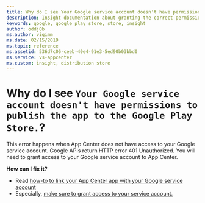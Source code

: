 ```yaml
---
title: Why do I see Your Google service account doesn't have permissions to publish the app to the Google Play Store?
description: Insight documentation about granting the correct permissions so that App Center can access the Google Play Account and perform the necessary actions to publish an app
keywords: google, google play store, store, insight
author: oddj0b
ms.author: vigimm
ms.date: 02/15/2019
ms.topic: reference
ms.assetid: 536d7c06-ceeb-40e4-91e3-5ed90b03bbd0
ms.service: vs-appcenter
ms.custom: insight, distribution store
---
```


# Why do I see `Your Google service account doesn't have permissions to publish the app to the Google Play Store.`?

This error happens when App Center does not have access to your Google service account. Google APIs return HTTP error 401 Unauthorized. You will need to grant access to your Google service account to App Center.

**How can I fix it?**

* Read [how-to to link your App Center app with your Google service account](https://docs.microsoft.com/en-us/appcenter/distribution/stores/googleplay#setting-up-api-access-clients "Setting up API access clients")
* Especially, [make sure to grant access to your service account.](https://docs.microsoft.com/en-us/appcenter/https://play.google.com/apps/publish/#ApiAccessPlace "Grant access to your service account")
